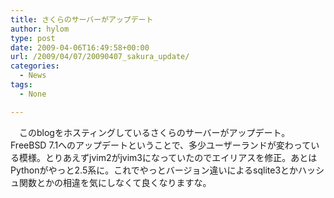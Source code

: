 ```yaml
---
title: さくらのサーバーがアップデート
author: hylom
type: post
date: 2009-04-06T16:49:58+00:00
url: /2009/04/07/20090407_sakura_update/
categories:
  - News
tags:
  - None

---
```

　このblogをホスティングしているさくらのサーバーがアップデート。FreeBSD 7.1へのアップデートということで、多少ユーザーランドが変わっている模様。とりあえずjvim2がjvim3になっていたのでエイリアスを修正。あとはPythonがやっと2.5系に。これでやっとバージョン違いによるsqlite3とかハッシュ関数とかの相違を気にしなくて良くなりますな。